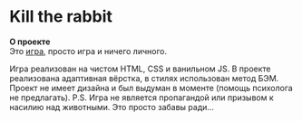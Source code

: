 # Kill the rabbit

**О проекте**  
Это [игра](https://kombojiec.github.io/kill-the-rabbit/), просто игра и ничего личного.  

Игра реализован на чистом HTML, CSS и ванильном JS. 
В проекте реализована адаптивная вёрстка, в стилях использован метод БЭМ.
Проект не имеет дизайна и был выдуман в моменте (помощь психолога не предлагать).
P.S. Игра не является пропагандой или призывом к насилию над животными. 
Это просто забавы ради...
